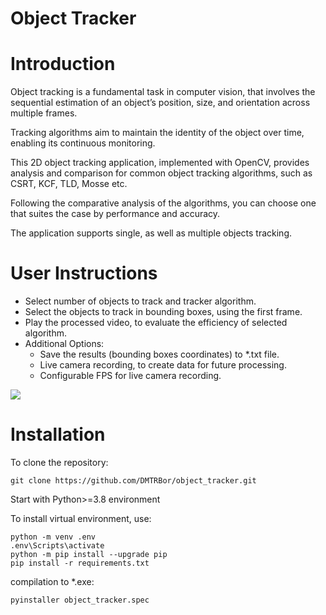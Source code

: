 # Object Tracker
# Introduction
Object tracking is a fundamental task in computer vision,
that involves the sequential estimation of an object’s position,
size, and orientation across multiple frames.

Tracking algorithms aim to maintain the identity of the object over time, enabling its continuous monitoring.

This 2D object tracking application, implemented with OpenCV, provides analysis and comparison for
common object tracking algorithms, such as CSRT, KCF, TLD, Mosse etc.

Following the comparative analysis of the algorithms, you can choose one that suites
the case by performance and accuracy.

The application supports single, as well as multiple objects tracking.


# User Instructions
* Select number of objects to track and tracker algorithm.
* Select the objects to track in bounding boxes, using the first frame.
* Play the processed video, to evaluate the efficiency of selected algorithm.
* Additional Options:
    * Save the results (bounding boxes coordinates) to *.txt file.
    * Live camera recording, to create data for future processing.
    * Configurable FPS for live camera recording.

![](https://github.com/DMTRBor/object_tracker/blob/master/demo.gif)


# Installation
To clone the repository:
```
git clone https://github.com/DMTRBor/object_tracker.git
```

Start with Python>=3.8 environment

To install virtual environment, use:
```
python -m venv .env
.env\Scripts\activate
python -m pip install --upgrade pip
pip install -r requirements.txt
```
compilation to *.exe:
```
pyinstaller object_tracker.spec
```
